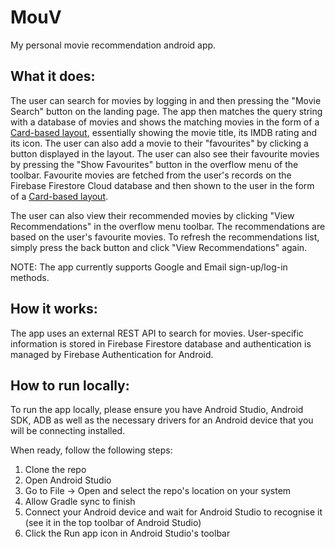 # MouV
My personal movie recommendation android app. 

## What it does:

The user can search for movies by logging in and then pressing the "Movie Search" button on the landing page. The app then matches the query string with a database of movies and shows the matching movies in the form of a [Card-based layout](https://developer.android.com/guide/topics/ui/layout/cardview), essentially showing the movie title, its IMDB rating and its icon. The user can also add a movie to their "favourites" by clicking a button displayed in the layout. The user can also see their favourite movies by pressing the "Show Favourites" button in the overflow menu of the toolbar. Favourite movies are fetched from the user's records on the Firebase Firestore Cloud database and then shown to the user in the form of a [Card-based layout](https://developer.android.com/guide/topics/ui/layout/cardview). 

The user can also view their recommended movies by clicking "View Recommendations" in the overflow menu toolbar. The recommendations are based on the user's favourite movies. To refresh the recommendations list, simply press the back button and click "View Recommendations" again.


NOTE: The app currently supports Google and Email sign-up/log-in methods. 
## How it works:

The app uses an external REST API to search for movies. User-specific information is stored in Firebase Firestore database and authentication is managed by Firebase Authentication for Android.

## How to run locally:

To run the app locally, please ensure you have Android Studio, Android SDK, ADB as well as the necessary drivers for an Android device that you will be connecting installed. 

When ready, follow the following steps:

1. Clone the repo 
2. Open Android Studio
3. Go to File -> Open and select the repo's location on your system
4. Allow Gradle sync to finish
5. Connect your Android device and wait for Android Studio to recognise it (see it in the top toolbar of Android Studio)
6. Click the Run app icon in Android Studio's toolbar
